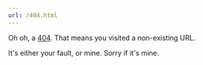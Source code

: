 ```yaml
---
url: /404.html
---
```

Oh oh, a [404](https://en.wikipedia.org/wiki/HTTP_404). That means you visited
a non-existing URL.

It's either your fault, or mine. Sorry if it's mine.
